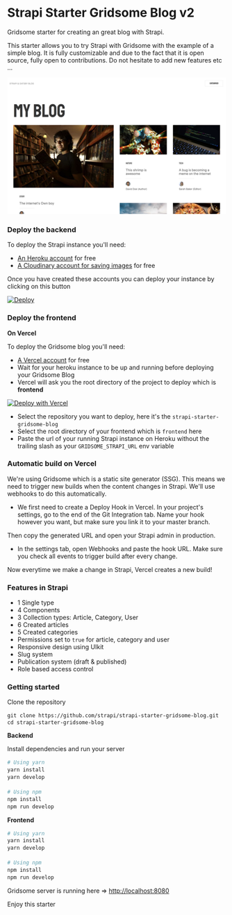 # Strapi Starter Gridsome Blog v2

Gridsome starter for creating an great blog with Strapi.

This starter allows you to try Strapi with Gridsome with the example of a simple blog. It is fully customizable and due to the fact that it is open source, fully open to contributions. Do not hesitate to add new features etc ...

![screenshot image](/screenshot.png)

### Deploy the backend

To deploy the Strapi instance you'll need:

- [An Heroku account](https://signup.heroku.com/) for free
- [A Cloudinary account for saving images](https://cloudinary.com/users/register/free) for free

Once you have created these accounts you can deploy your instance by clicking on this button

[![Deploy](https://www.herokucdn.com/deploy/button.svg)](https://heroku.com/deploy?template=https://github.com/strapi/strapi-starter-gridsome-blog)

### Deploy the frontend

**On Vercel**

To deploy the Gridsome blog you'll need:

  - [A Vercel account](https://vercel.com/dashboard) for free
  - Wait for your heroku instance to be up and running before deploying your Gridsome Blog
  - Vercel will ask you the root directory of the project to deploy which is **frontend**

[![Deploy with Vercel](https://vercel.com/button)](https://vercel.com/import/git?s=https%3A%2F%2Fgithub.com%2Fstrapi%2Fstrapi-starter-gridsome-blog-v2&env=GRIDSOME_STRAPI_URL&envDescription=Enter%20the%20url%20of%20your%20Strapi%20API%20without%20the%20trailing%20slash&project-name=my-strapi-starter-gatsby-blog)  

  - Select the repository you want to deploy, here it's the `strapi-starter-gridsome-blog`
  - Select the root directory of your frontend which is `frontend` here
  - Paste the url of your running Strapi instance on Heroku without the trailing slash as your `GRIDSOME_STRAPI_URL` env variable

### Automatic build on Vercel

We're using Gridsome which is a static site generator (SSG). This means we need to trigger new builds when the content changes in Strapi. We'll use webhooks to do this automatically.

  - We first need to create a Deploy Hook in Vercel. In your project's settings, go to the end of the Git Integration tab. Name your hook however you want, but make sure you link it to your master branch.

Then copy the generated URL and open your Strapi admin in production.

  - In the settings tab, open Webhooks and paste the hook URL. Make sure you check all events to trigger build after every change.

Now everytime we make a change in Strapi, Vercel creates a new build!

### Features in Strapi

- 1 Single type
- 4 Components
- 3 Collection types: Article, Category, User
- 6 Created articles
- 5 Created categories
- Permissions set to `true` for article, category and user
- Responsive design using UIkit
- Slug system
- Publication system (draft & published)
- Role based access control

### Getting started

Clone the repository

```
git clone https://github.com/strapi/strapi-starter-gridsome-blog.git
cd strapi-starter-gridsome-blog
```

**Backend**

Install dependencies and run your server

```bash
# Using yarn
yarn install
yarn develop

# Using npm
npm install
npm run develop
```

**Frontend**

```bash
# Using yarn
yarn install
yarn develop

# Using npm
npm install
npm run develop
```

Gridsome server is running here => [http://localhost:8080](http://localhost:8080)

Enjoy this starter
